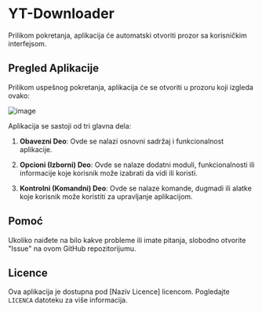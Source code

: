 # YT-Downloader

Prilikom pokretanja, aplikacija će automatski otvoriti prozor sa korisničkim interfejsom.

## Pregled Aplikacije

Prilikom uspešnog pokretanja, aplikacija će se otvoriti u prozoru koji izgleda ovako:

![image](https://github.com/SofrA11/YT-Downloader/assets/107811123/bc65bf42-bb4f-4007-be24-36195b561b88)

Aplikacija se sastoji od tri glavna dela:

1. **Obavezni Deo**: Ovde se nalazi osnovni sadržaj i funkcionalnost aplikacije.

2. **Opcioni (Izborni) Deo**: Ovde se nalaze dodatni moduli, funkcionalnosti ili informacije koje korisnik može izabrati da vidi ili koristi.

3. **Kontrolni (Komandni) Deo**: Ovde se nalaze komande, dugmadi ili alatke koje korisnik može koristiti za upravljanje aplikacijom.

## Pomoć

Ukoliko naiđete na bilo kakve probleme ili imate pitanja, slobodno otvorite "Issue" na ovom GitHub repozitorijumu.

## Licence

Ova aplikacija je dostupna pod [Naziv Licence] licencom. Pogledajte `LICENCA` datoteku za više informacija.

